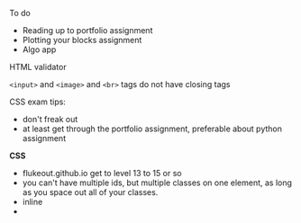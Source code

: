 To do
* Reading up to portfolio assignment
* Plotting your blocks assignment
* Algo app 

HTML validator

`<input>` and `<image>` and `<br>` tags do not have closing tags

CSS exam tips:
* don't freak out
* at least get through the portfolio assignment, preferable about python assignment

**CSS**
* flukeout.github.io get to level 13 to 15 or so
* you can't have multiple ids, but multiple classes on one element, as long as you space out all of your classes. 
* inline
* 


